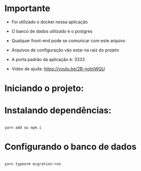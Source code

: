 # Importante

- Foi utilizado o docker nessa aplicação

- O banco de dados utilizado é o postgres

- Qualquer front-end pode se comunicar com este arquivo

- Arquivos de configuração vão estar na raiz do projeto

- A porta padrão da aplicação é: 3333

- Video de ajuda: https://youtu.be/2B-noIniWQU

# Iniciando o projeto:

# Instalando dependências:

```shell

yarn add ou npm i

```

# Configurando o banco de dados

```shell

yarn typeorm migration:run

```


